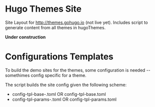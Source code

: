 # Hugo Themes Site

Site Layout for http://themes.gohugo.io (not live yet). Includes script to generate content from all themes in hugoThemes.

**Under construction**


# Configurations Templates

To build the demo sites for the themes, some configuration is needed -- somethimes config specific for a theme.

The script builds the site config given the following scheme:

* config-tpl-base-<theme>.toml OR config-tpl-base.toml
* config-tpl-params-<theme>.toml OR config-tpl-params.toml
